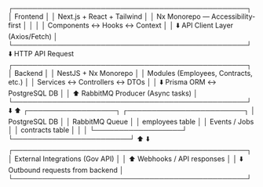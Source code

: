 ┌────────────────────────────────────────────────┐
│                    Frontend                    │
│  Next.js + React + Tailwind                    │
│  Nx Monorepo — Accessibility-first             │
│                                                │
│  Components ↔ Hooks ↔ Context                  │
│  ⬇️ API Client Layer (Axios/Fetch)             │
└────────────────────────────────────────────────┘
                ⬇️ HTTP API Request
┌────────────────────────────────────────────────┐
│                    Backend                     │
│  NestJS + Nx Monorepo                          │
│  Modules (Employees, Contracts, etc.)          │
│  Services ↔ Controllers ↔ DTOs                 │
│  ⬇️ Prisma ORM ↔ PostgreSQL DB                 │
│  ⬆️ RabbitMQ Producer (Async tasks)            │
└────────────────────────────────────────────────┘
       ⬇️                         ⬆️
┌──────────────────┐   ┌────────────────────────┐
│ PostgreSQL DB    │   │ RabbitMQ Queue          │
│ employees table  │   │ Events / Jobs           │
│ contracts table  │   │                         │
└──────────────────┘   └────────────────────────┘
        ⬆️                          ⬇️
┌────────────────────────────────────────────────┐
│            External Integrations (Gov API)     │
│  ⬆️ Webhooks / API responses                   │
│  ⬇️ Outbound requests from backend             │
└────────────────────────────────────────────────┘
